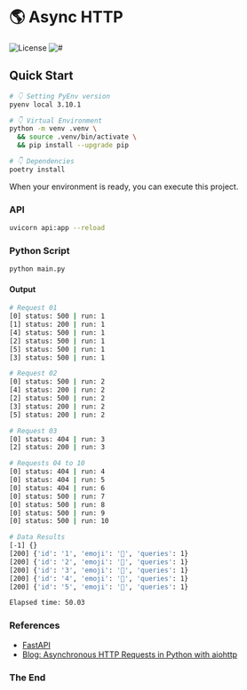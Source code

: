 # 🌎 Async HTTP

![License](https://img.shields.io/github/license/avcaliani/python-apps?logo=apache&color=lightseagreen)
![#](https://img.shields.io/badge/python-3.10.x-3776AB.svg?logo=python&logoColor=white)

## Quick Start

```bash
# 👇 Setting PyEnv version
pyenv local 3.10.1

# 👇 Virtual Environment
python -m venv .venv \
  && source .venv/bin/activate \
  && pip install --upgrade pip

# 👇 Dependencies
poetry install
```

When your environment is ready, you can execute this project.

### API

```bash
uvicorn api:app --reload
```

### Python Script

```bash
python main.py
```

#### Output
```bash
# Request 01
[0] status: 500 | run: 1
[1] status: 200 | run: 1
[4] status: 500 | run: 1
[2] status: 500 | run: 1
[5] status: 500 | run: 1
[3] status: 500 | run: 1

# Request 02
[0] status: 500 | run: 2
[4] status: 200 | run: 2
[2] status: 500 | run: 2
[3] status: 200 | run: 2
[5] status: 200 | run: 2

# Request 03
[0] status: 404 | run: 3
[2] status: 200 | run: 3

# Requests 04 to 10
[0] status: 404 | run: 4
[0] status: 404 | run: 5
[0] status: 404 | run: 6
[0] status: 500 | run: 7
[0] status: 500 | run: 8
[0] status: 500 | run: 9
[0] status: 500 | run: 10

# Data Results
[-1] {}
[200] {'id': '1', 'emoji': '🏈', 'queries': 1}
[200] {'id': '2', 'emoji': '🗿', 'queries': 1}
[200] {'id': '3', 'emoji': '🐍', 'queries': 1}
[200] {'id': '4', 'emoji': '💎', 'queries': 1}
[200] {'id': '5', 'emoji': '🍩️', 'queries': 1}

Elapsed time: 50.03
```

### References

- [FastAPI](https://fastapi.tiangolo.com/tutorial)
- [Blog: Asynchronous HTTP Requests in Python with aiohttp](https://www.twilio.com/blog/asynchronous-http-requests-in-python-with-aiohttp)

### The End
